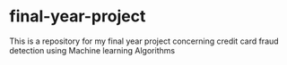 # final-year-project
This is a  repository for my final year project  concerning credit card fraud detection  using Machine learning Algorithms

